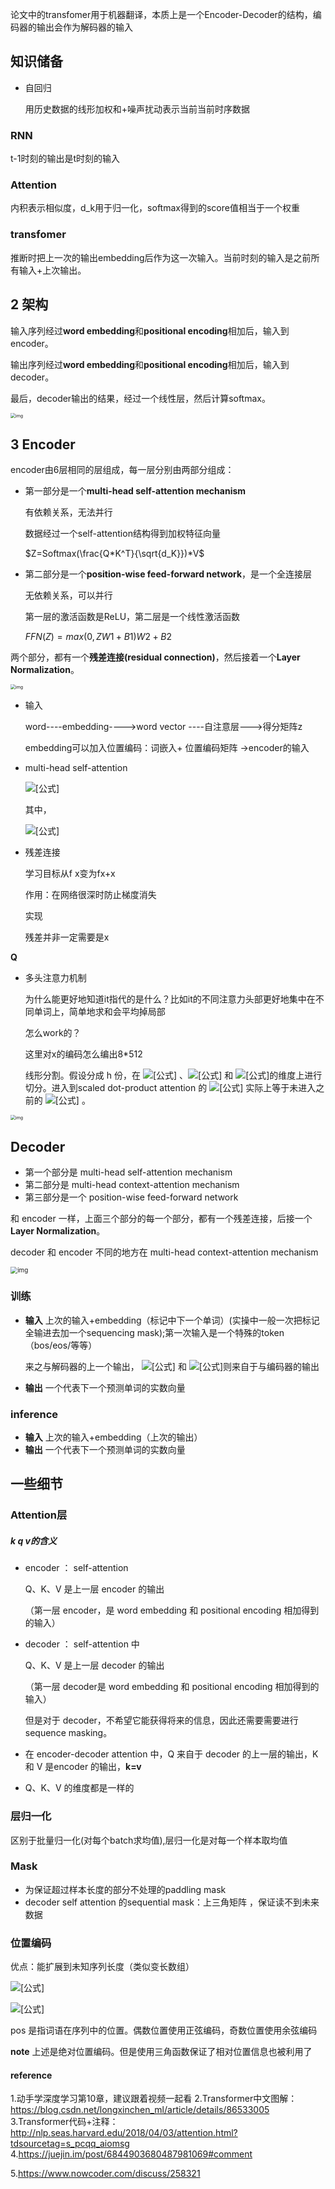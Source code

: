 论文中的transfomer用于机器翻译，本质上是一个Encoder-Decoder的结构，编码器的输出会作为解码器的输入



## 知识储备

- 自回归

  用历史数据的线形加权和+噪声扰动表示当前当前时序数据 

### RNN

t-1时刻的输出是t时刻的输入

### Attention

内积表示相似度，d_k用于归一化，softmax得到的score值相当于一个权重

### transfomer

推断时把上一次的输出embedding后作为这一次输入。当前时刻的输入是之前所有输入+上次输出。



## 2 架构



输入序列经过**word embedding**和**positional encoding**相加后，输入到encoder。

输出序列经过**word embedding**和**positional encoding**相加后，输入到decoder。

最后，decoder输出的结果，经过一个线性层，然后计算softmax。

<img src="https://n.sinaimg.cn/front/610/w1080h330/20190108/YmrV-hrkkwef7008971.jpg" alt="img" style="zoom:50%;" />

## 3 Encoder

encoder由6层相同的层组成，每一层分别由两部分组成：



- 第一部分是一个**multi-head self-attention mechanism**

  有依赖关系，无法并行

  数据经过一个self-attention结构得到加权特征向量

  $Z=Softmax(\frac{Q*K^T}{\sqrt{d_K}})*V$

- 第二部分是一个**position-wise feed-forward network**，是一个全连接层

  无依赖关系，可以并行
  
  第一层的激活函数是ReLU，第二层是一个线性激活函数
  
  $FFN(Z)=max(0,ZW1+B1)W2+B2$

两个部分，都有一个**残差连接(residual connection)**，然后接着一个**Layer Normalization**。



<img src="http://aistar.site/20190404/6.jpg" alt="img" style="zoom:50%;" />



- 输入

  word----embedding---->word vector ----自注意层--->得分矩阵z

  embedding可以加入位置编码：词嵌入+ 位置编码矩阵 ->encoder的输入

  

- multi-head self-attention 

  ![[公式]](https://www.zhihu.com/equation?tex=MultiHead%28Q%2C+K%2C+V%29+%3D+Concat%28head_1%2C+...%2C+head_h%29W%5E0)

  其中，

  ![[公式]](https://www.zhihu.com/equation?tex=head_i+%3D+Attention%28QW_i%5EQ%2C+KW_i%5EK%2C+VW_i%5EV%29)

- 残差连接

  学习目标从f x变为fx+x

  作用：在网络很深时防止梯度消失

  实现

  残差并非一定需要是x 

  





**Q**

- 多头注意力机制

  为什么能更好地知道it指代的是什么？比如it的不同注意力头部更好地集中在不同单词上，简单地求和会平均掉局部

  怎么work的？

  这里对x的编码怎么编出8*512

  线形分割。假设分成 h 份，在 ![[公式]](https://www.zhihu.com/equation?tex=d_Q) 、![[公式]](https://www.zhihu.com/equation?tex=d_K) 和 ![[公式]](https://www.zhihu.com/equation?tex=d_V)的维度上进行切分。进入到scaled dot-product attention 的 ![[公式]](https://www.zhihu.com/equation?tex=d_K) 实际上等于未进入之前的 ![[公式]](https://www.zhihu.com/equation?tex=%5Cfrac%7BD_K%7D%7Bh%7D) 。

<img src="https://n.sinaimg.cn/front/79/w1080h599/20190108/aEDY-hrkkwef7009206.jpg" alt="img" style="zoom:50%;" />



## Decoder

- 第一个部分是 multi-head self-attention mechanism
- 第二部分是 multi-head context-attention mechanism
- 第三部分是一个 position-wise feed-forward network

和 encoder 一样，上面三个部分的每一个部分，都有一个残差连接，后接一个 **Layer Normalization**。

decoder 和 encoder 不同的地方在 multi-head context-attention mechanism

<img src="http://aistar.site/20190404/7.jpg" alt="img" style="zoom:70%;" />

### 训练

- **输入** 上次的输入+embedding（标记中下一个单词）(实操中一般一次把标记全输进去加一个sequencing mask);第一次输入是一个特殊的token （bos/eos/等等）

   来之与解码器的上一个输出， ![[公式]](https://www.zhihu.com/equation?tex=K) 和 ![[公式]](https://www.zhihu.com/equation?tex=V)则来自于与编码器的输出

- **输出** 一个代表下一个预测单词的实数向量

### inference

- **输入** 上次的输入+embedding（上次的输出）
- **输出** 一个代表下一个预测单词的实数向量





## 一些细节

### Attention层

##### k q v的含义

- encoder ： self-attention

  Q、K、V 是上一层 encoder 的输出

  （第一层 encoder，是 word embedding 和 positional encoding 相加得到的输入）

- decoder ： self-attention 中

  Q、K、V 是上一层 decoder 的输出

  （第一层 decoder是 word embedding 和 positional encoding 相加得到的输入）

     但是对于 decoder，不希望它能获得将来的信息，因此还需要需要进行 sequence masking。

- 在 encoder-decoder attention 中，Q 来自于 decoder 的上一层的输出，K 和 V 是encoder 的输出，**k=v**

- Q、K、V 的维度都是一样的







### 层归一化

区别于批量归一化(对每个batch求均值),层归一化是对每一个样本取均值

### Mask

- 为保证超过样本长度的部分不处理的paddling mask
- decoder self attention 的sequential mask：上三角矩阵 ，保证读不到未来数据

### 位置编码

优点：能扩展到未知序列长度（类似变长数组）

![[公式]](https://www.zhihu.com/equation?tex=PE%28pos%2C+2i%29+%3D+sin%28pos%2F10000%5E%7B2i%2Fd_%7Bmodel%7D%7D%29)

![[公式]](https://www.zhihu.com/equation?tex=PE%28pos%2C+2i%2B1%29+%3D+cos%28pos%2F10000%5E%7B2i%2Fd_%7Bmodel%7D%7D%29)

pos 是指词语在序列中的位置。偶数位置使用正弦编码，奇数位置使用余弦编码

**note** 上述是绝对位置编码。但是使用三角函数保证了相对位置信息也被利用了





#### reference





1.动手学深度学习第10章，建议跟着视频一起看
2.Transformer中文图解：https://blog.csdn.net/longxinchen_ml/article/details/86533005
3.Transformer代码+注释：http://nlp.seas.harvard.edu/2018/04/03/attention.html?tdsourcetag=s_pcqq_aiomsg
4.https://juejin.im/post/6844903680487981069#comment

5.https://www.nowcoder.com/discuss/258321

